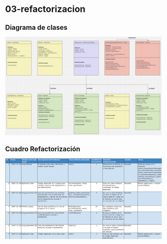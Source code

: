 # 03-refactorizacion
## Diagrama de clases
![Diagrama_clases](\images\diagrama.png)
## Cuadro Refactorización
![Diagrama_clases](\images\refactoring.png)